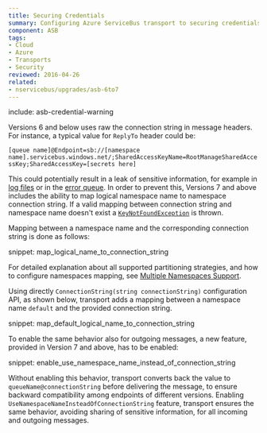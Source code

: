 ```yaml
---
title: Securing Credentials
summary: Configuring Azure ServiceBus transport to securing credentials.
component: ASB
tags:
- Cloud
- Azure
- Transports 
- Security
reviewed: 2016-04-26
related:
- nservicebus/upgrades/asb-6to7
---
```


include: asb-credential-warning

Versions 6 and below uses raw the connection string in message headers. For instance, a typical value for `ReplyTo` header could be:

`[queue name]@Endpoint=sb://[namespace name].servicebus.windows.net/;SharedAccessKeyName=RootManageSharedAccessKey;SharedAccessKey=[secrets here]`

This could potentially result in a leak of sensitive information, for example in [log files](/nservicebus/logging/) or in the [error queue](/nservicebus/errors/). In order to prevent this, Versions 7 and above includes the ability to map logical namespace name to namespace connection string. If a valid mapping between connection string and namespace name doesn't exist a [`KeyNotFoundException`](https://msdn.microsoft.com/en-us/library/system.collections.generic.keynotfoundexception.aspx) is thrown.

Mapping between a namespace name and the corresponding connection string is done as follows:

snippet: map_logical_name_to_connection_string

For detailed explanation about all supported partitioning strategies, and how to configure namespaces mapping, see [Multiple Namespaces Support](multiple-namespaces-support.md).
  
Using directly `ConnectionString(string connectionString)` configuration API, as shown below, transport adds a mapping between a namespace name `default` and the provided connection string.

snippet: map_default_logical_name_to_connection_string

To enable the same behavior also for outgoing messages, a new feature, provided in Version 7 and above, has to be enabled:

snippet: enable_use_namespace_name_instead_of_connection_string

Without enabling this behavior, transport converts back the value to `queueName@connectionString` before delivering the message, to ensure backward compatibility among endpoints of different versions. Enabling `UseNamespaceNameInsteadOfConnectionString` feature, transport ensures the same behavior, avoiding sharing of sensitive information, for all incoming and outgoing messages.